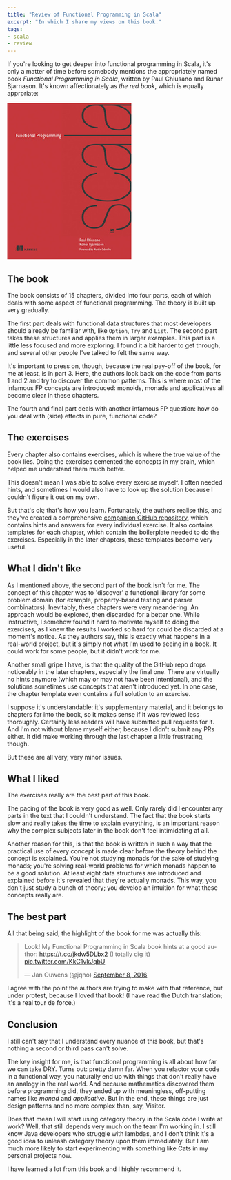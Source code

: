 ```yaml
---
title: "Review of Functional Programming in Scala"
excerpt: "In which I share my views on this book."
tags:
- scala
- review
---
```


If you're looking to get deeper into functional programming in Scala, it's only a matter of time before somebody mentions the appropriately named book _Functional Programming in Scala_, written by Paul Chiusano and Rúnar Bjarnason. It's known affectionately as _the red book_, which is equally apprpriate:

![The red book](/images/2017-05-12-review-of-functional-programming-in-scala/the-red-book.jpg)

The book
---
The book consists of 15 chapters, divided into four parts, each of which deals with some aspect of functional programming. The theory is built up very gradually.

The first part deals with functional data structures that most developers should already be familiar with, like `Option`, `Try` and `List`. The second part takes these structures and applies them in larger examples. This part is a little less focused and more exploring. I found it a bit harder to get through, and several other people I've talked to felt the same way.

It's important to press on, though, because the real pay-off of the book, for me at least, is in part 3. Here, the authors look back on the code from parts 1 and 2 and try to discover the common patterns. This is where most of the infamous FP concepts are introduced: monoids, monads and applicatives all become clear in these chapters.

The fourth and final part deals with another infamous FP question: how do you deal with (side) effects in pure, functional code?

The exercises
---
Every chapter also contains exercises, which is where the true value of the book lies. Doing the exercises cemented the concepts in my brain, which helped me understand them much better.

This doesn't mean I was able to solve every exercise myself. I often needed hints, and sometimes I would also have to look up the solution because I couldn't figure it out on my own.

But that's ok; that's how you learn. Fortunately, the authors realise this, and they've created a comprehensive [companion GitHub repository](https://github.com/fpinscala/fpinscala/), which contains hints and answers for every individual exercise. It also contains templates for each chapter, which contain the boilerplate needed to do the exercises. Especially in the later chapters, these templates become very useful.

What I didn't like
---
As I mentioned above, the second part of the book isn't for me. The concept of this chapter was to 'discover' a functional library for some problem domain (for example, property-based testing and parser combinators). Inevitably, these chapters were very meandering. An approach would be explored, then discarded for a better one. While instructive, I somehow found it hard to motivate myself to doing the exercises, as I knew the results I worked so hard for could be discarded at a moment's notice. As they authors say, this is exactly what happens in a real-world project, but it's simply not what I'm used to seeing in a book. It could work for some people, but it didn't work for me.

Another small gripe I have, is that the quality of the GitHub repo drops noticeably in the later chapters, especially the final one. There are virtually no hints anymore (which may or may not have been intentional), and the solutions sometimes use concepts that aren't introduced yet. In one case, the chapter template even contains a full solution to an exercise.

I suppose it's understandable: it's supplementary material, and it belongs to chapters far into the book, so it makes sense if it was reviewed less thoroughly. Certainly less readers will have submitted pull requests for it. And I'm not without blame myself either, because I didn't submit any PRs either. It did make working through the last chapter a little frustrating, though.

But these are all very, very minor issues.

What I liked
---
The exercises really are the best part of this book.

The pacing of the book is very good as well. Only rarely did I encounter any parts in the text that I couldn't understand. The fact that the book starts slow and really takes the time to explain everything, is an important reason why the complex subjects later in the book don't feel intimidating at all.

Another reason for this, is that the book is written in such a way that the practical use of every concept is made clear before the theory behind the concept is explained. You're not studying monads for the sake of studying monads; you're solving real-world problems for which monads happen to be a good solution. At least eight data structures are introduced and explained before it's revealed that they're actually monads. This way, you don't just study a bunch of theory; you develop an intuition for what these concepts really are.

The best part
---
All that being said, the highlight of the book for me was actually this:

<blockquote class="twitter-tweet" data-lang="en"><p lang="en" dir="ltr">Look! My Functional Programming in Scala book hints at a good author: <a href="https://t.co/jkdw5DLbx2">https://t.co/jkdw5DLbx2</a> (I totally dig it) <a href="https://t.co/KkC1vkJqbU">pic.twitter.com/KkC1vkJqbU</a></p>&mdash; Jan Ouwens (@jqno) <a href="https://twitter.com/jqno/status/773951221455589377">September 8, 2016</a></blockquote>
<script async src="//platform.twitter.com/widgets.js" charset="utf-8"></script>

I agree with the point the authors are trying to make with that reference, but under protest, because I loved that book! (I have read the Dutch translation; it's a real tour de force.)

Conclusion
---
I still can't say that I understand every nuance of this book, but that's nothing a second or third pass can't solve.

The key insight for me, is that functional programming is all about how far we can take DRY. Turns out: pretty damn far. When you refactor your code in a functional way, you naturally end up with things that don't really have an analogy in the real world. And because mathematics discovered them before programming did, they ended up with meaningless, off-putting names like _monad_ and _applicative_. But in the end, these things are just design patterns and no more complex than, say, Visitor.

Does that mean I will start using category theory in the Scala code I write at work? Well, that still depends very much on the team I'm working in. I still know Java developers who struggle with lambdas, and I don't think it's a good idea to unleash category theory upon them immediately. But I am much more likely to start experimenting with something like Cats in my personal projects now.

I have learned a lot from this book and I highly recommend it.

